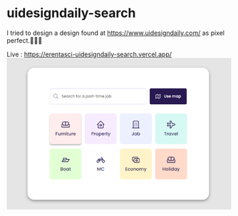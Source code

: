 # uidesigndaily-search

I tried to design a design found at https://www.uidesigndaily.com/ as pixel perfect.🥳🥳🥳

Live : https://erentasci-uidesigndaily-search.vercel.app/ 
![uidesigndaily-search](https://raw.githubusercontent.com/erentasci/uidesigndaily-search/master/screenshot.png)
